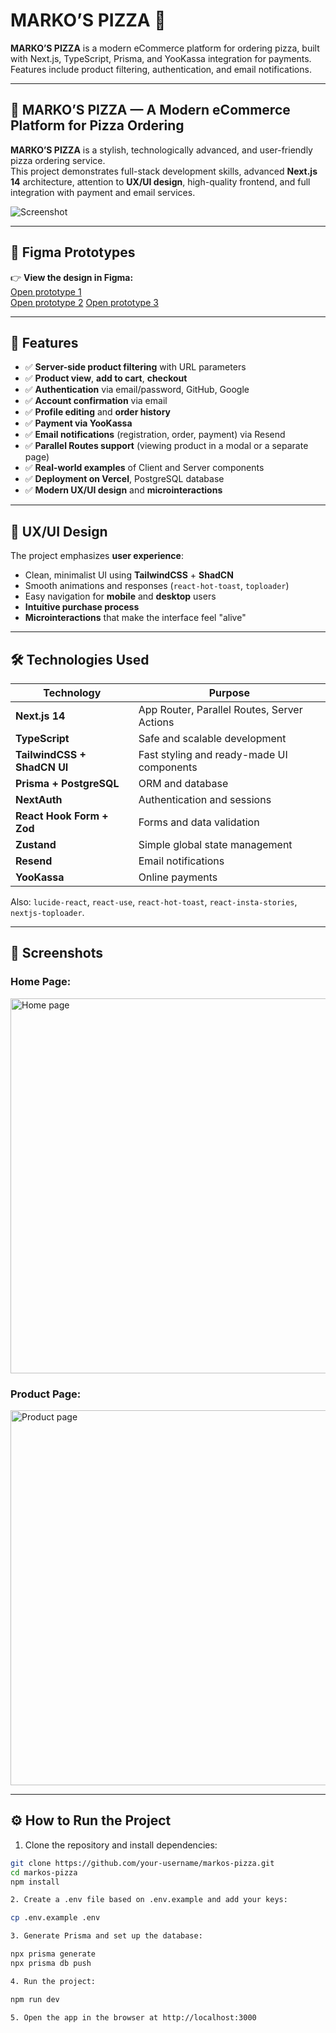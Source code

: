 # MARKO’S PIZZA 🍕 

**MARKO’S PIZZA** is a modern eCommerce platform for ordering pizza, built with Next.js, TypeScript, Prisma, and YooKassa integration for payments. Features include product filtering, authentication, and email notifications.

---

## 🍕 MARKO’S PIZZA — A Modern eCommerce Platform for Pizza Ordering

**MARKO’S PIZZA** is a stylish, technologically advanced, and user-friendly pizza ordering service.  
This project demonstrates full-stack development skills, advanced **Next.js 14** architecture, attention to **UX/UI design**, high-quality frontend, and full integration with payment and email services.

![Screenshot](./public/preview.png)

---

## 🔗 Figma Prototypes

👉 **View the design in Figma:**  
[Open prototype 1](https://www.figma.com/proto/Ny6HqEo3oFM1DXkWustwAH/Untitled?node-id=1-5&t=KL9RvtvoJxrKZRSU-1)  
[Open prototype 2](https://www.figma.com/proto/Ny6HqEo3oFM1DXkWustwAH/Untitled?node-id=49-5&t=KL9RvtvoJxrKZRSU-1)
[Open prototype 3](https://www.figma.com/proto/Ny6HqEo3oFM1DXkWustwAH/Untitled?node-id=49-5&t=kIkprKrJMvc57gQQ-1)

---

## 🚀 Features

- ✅ **Server-side product filtering** with URL parameters
- ✅ **Product view**, **add to cart**, **checkout**
- ✅ **Authentication** via email/password, GitHub, Google
- ✅ **Account confirmation** via email
- ✅ **Profile editing** and **order history**
- ✅ **Payment via YooKassa**
- ✅ **Email notifications** (registration, order, payment) via Resend
- ✅ **Parallel Routes support** (viewing product in a modal or a separate page)
- ✅ **Real-world examples** of Client and Server components
- ✅ **Deployment on Vercel**, PostgreSQL database
- ✅ **Modern UX/UI design** and **microinteractions**

---

## 🎨 UX/UI Design

The project emphasizes **user experience**:

- Clean, minimalist UI using **TailwindCSS** + **ShadCN**
- Smooth animations and responses (`react-hot-toast`, `toploader`)
- Easy navigation for **mobile** and **desktop** users
- **Intuitive purchase process**
- **Microinteractions** that make the interface feel "alive"

---

## 🛠 Technologies Used

| Technology              | Purpose                                                   |
|-------------------------|-----------------------------------------------------------|
| **Next.js 14**          | App Router, Parallel Routes, Server Actions               |
| **TypeScript**          | Safe and scalable development                             |
| **TailwindCSS + ShadCN UI** | Fast styling and ready-made UI components               |
| **Prisma + PostgreSQL** | ORM and database                                          |
| **NextAuth**            | Authentication and sessions                               |
| **React Hook Form + Zod** | Forms and data validation                                |
| **Zustand**             | Simple global state management                            |
| **Resend**              | Email notifications                                        |
| **YooKassa**            | Online payments                                           |

Also: `lucide-react`, `react-use`, `react-hot-toast`, `react-insta-stories`, `nextjs-toploader`.

---

## 📸 Screenshots

### Home Page:
<img src="./public/screenshot1.png" width="600" alt="Home page">

### Product Page:
<img src="./public/screenshot2.png" width="600" alt="Product page">

---

## ⚙️ How to Run the Project

1. Clone the repository and install dependencies:

```bash
git clone https://github.com/your-username/markos-pizza.git
cd markos-pizza
npm install

2. Create a .env file based on .env.example and add your keys:

cp .env.example .env

3. Generate Prisma and set up the database:

npx prisma generate
npx prisma db push

4. Run the project:

npm run dev

5. Open the app in the browser at http://localhost:3000
